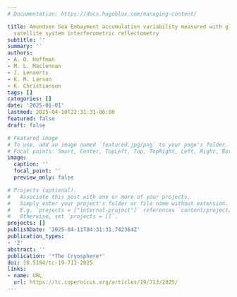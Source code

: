 ```yaml
---
# Documentation: https://docs.hugoblox.com/managing-content/

title: Amundsen Sea Embayment accumulation variability measured with global navigation
  satellite system interferometric reflectometry
subtitle: ''
summary: ''
authors:
- A. O. Hoffman
- M. L. Maclennan
- J. Lenaerts
- K. M. Larson
- K. Christianson
tags: []
categories: []
date: '2025-01-01'
lastmod: 2025-04-10T22:31:31-06:00
featured: false
draft: false

# Featured image
# To use, add an image named `featured.jpg/png` to your page's folder.
# Focal points: Smart, Center, TopLeft, Top, TopRight, Left, Right, BottomLeft, Bottom, BottomRight.
image:
  caption: ''
  focal_point: ''
  preview_only: false

# Projects (optional).
#   Associate this post with one or more of your projects.
#   Simply enter your project's folder or file name without extension.
#   E.g. `projects = ["internal-project"]` references `content/project/deep-learning/index.md`.
#   Otherwise, set `projects = []`.
projects: []
publishDate: '2025-04-11T04:31:31.742364Z'
publication_types:
- '2'
abstract: ''
publication: '*The Cryosphere*'
doi: 10.5194/tc-19-713-2025
links:
- name: URL
  url: https://tc.copernicus.org/articles/19/713/2025/
---
```

